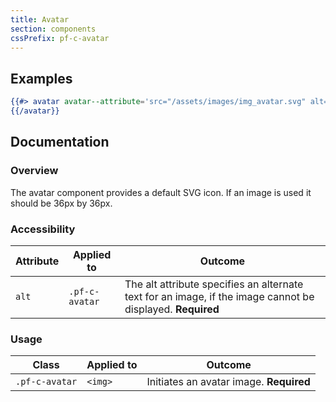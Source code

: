```yaml
---
title: Avatar
section: components
cssPrefix: pf-c-avatar
---
```


## Examples
```hbs title=Avatar-simple
{{#> avatar avatar--attribute='src="/assets/images/img_avatar.svg" alt="Avatar image"'}}
{{/avatar}}
```

## Documentation
### Overview
The avatar component provides a default SVG icon. If an image is used it should be 36px by 36px.

### Accessibility
| Attribute | Applied to | Outcome |
| -- | -- | -- |
| `alt` | `.pf-c-avatar` | The alt attribute specifies an alternate text for an image, if the image cannot be displayed. **Required** |

### Usage
| Class | Applied to | Outcome |
| -- | -- | -- |
| `.pf-c-avatar` | `<img>` |  Initiates an avatar image. **Required** |